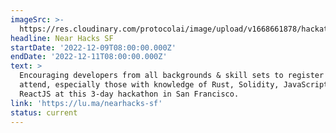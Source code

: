 ```yaml
---
imageSrc: >-
  https://res.cloudinary.com/protocolai/image/upload/v1668661878/hackathons/Screenshot_2022-11-16_at_sf_sqjrn6.png
headline: Near Hacks SF
startDate: '2022-12-09T08:00:00.000Z'
endDate: '2022-12-11T08:00:00.000Z'
text: >
  Encouraging developers from all backgrounds & skill sets to register and
  attend, especially those with knowledge of Rust, Solidity, JavaScript, and
  ReactJS at this 3-day hackathon in San Francisco.
link: 'https://lu.ma/nearhacks-sf'
status: current
---
```


